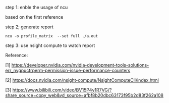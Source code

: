 
step 1: enble the usage of ncu

based on the first reference

step 2; generate report 
```
ncu -o profile_matrix  --set full ./a.out

```

step 3: use nsight compute to watch report


Reference:

[1] https://developer.nvidia.com/nvidia-development-tools-solutions-err_nvgpuctrperm-permission-issue-performance-counters

[2] https://docs.nvidia.com/nsight-compute/NsightComputeCli/index.html


[3] https://www.bilibili.com/video/BV15P4y1R7VG/?share_source=copy_web&vd_source=afbf8b20dbc63173f95b2d83f262a108 

